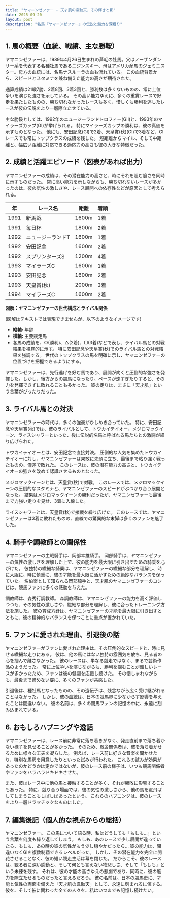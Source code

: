 ```yaml
---
title: "ヤマニンゼファー - 天才肌の韋駄天、その輝きと影"
date: 2025-09-20
layout: post
description: "名馬『ヤマニンゼファー』の伝説と魅力を深堀り"
---
```


## 1. 馬の概要（血統、戦績、主な勝鞍）

ヤマニンゼファーは、1989年4月26日生まれの芦毛の牡馬。父はノーザンダンサー系を代表する名種牡馬であるニジンスキー、母はアメリカ産馬のジェミニスター。母方の血統には、名馬ナスルーラの血も流れている。  この血統背景から、スピードとスタミナを兼ね備えた能力の高さが期待された。

通算成績は21戦7勝、2着8回、3着3回と、勝利数は多くないものの、常に上位争いを演じた強さを示している。  その高い能力ゆえに、多くの重賞レースで好走を果たしたものの、勝ち切れなかったレースも多く、惜しくも勝利を逃したレースが彼の伝説をより一層際立たせている。

主な勝鞍としては、1992年のニュージーランドトロフィー(GII)と、1993年のマイラーズカップ(GI)が挙げられる。  特にマイラーズカップの勝利は、彼の真価を示すものとなった。  他にも、安田記念(GI)で2着、天皇賞(秋)(GI)で3着など、GIレースでも常にトップクラスの成績を残した。  短距離からマイル、そして中距離と、幅広い距離に対応できる適応力の高さも彼の大きな特徴だった。


## 2. 成績と活躍エピソード（図表があれば出力）

ヤマニンゼファーの成績は、その潜在能力の高さと、時にそれを阻む脆さを同時に示すものだった。  常に高い能力を示しながらも、勝ち切れないレースが多かったのは、彼の気性の激しさや、レース展開への依存性などが原因として考えられる。

| 年 | レース名       | 距離 | 着順 |
|---|---------------|------|------|
| 1991 | 新馬戦         | 1600m | 1着 |
| 1991 | 毎日杯         | 1800m | 2着 |
| 1992 | ニュージーランドT | 1600m | 1着 |
| 1992 | 安田記念       | 1600m | 2着 |
| 1992 | スプリンターズS | 1200m | 4着 |
| 1993 | マイラーズC     | 1600m | 1着 |
| 1993 | 安田記念       | 1600m | 2着 |
| 1993 | 天皇賞(秋)     | 2000m | 3着 |
| 1994 | マイラーズC     | 1600m | 2着 |


**図解：ヤマニンゼファーの世代構成とライバル関係**

(図解はテキストでは表現できませんが、以下のようなイメージです)

* **縦軸:** 年齢
* **横軸:** 主要競走馬
* 各馬の成績を、○(勝利)、△(2着)、□(3着)などで表し、ライバル馬との対戦結果を視覚的に示す。  特に安田記念や天皇賞(秋)でのライバル馬との対戦結果を強調する。  世代のトップクラスの馬を明確に示し、ヤマニンゼファーの位置づけを把握できるようにする。


ヤマニンゼファーは、先行逃げを好む馬であり、展開が向くと圧倒的な強さを発揮した。しかし、後方からの競馬になったり、ペースが速すぎたりすると、その力を発揮できずに敗れることも多かった。  彼の走りは、まさに「天才肌」という言葉がぴったりだった。


## 3. ライバル馬との対決

ヤマニンゼファーの時代は、多くの強豪がひしめき合っていた。  特に、安田記念や天皇賞(秋)では、彼のライバルとして、トウカイテイオー、メジロマックイーン、ライスシャワーといった、後に伝説的名馬と呼ばれる馬たちとの激闘が繰り広げられた。

トウカイテイオーとは、安田記念で直接対決。  圧倒的な人気を集めたトウカイテイオーに対し、ヤマニンゼファーは果敢に先頭に立ち、最後まで粘り強く戦ったものの、僅差で敗れた。  このレースは、彼の潜在能力の高さと、トウカイテイオーの強さを改めて認識させるものとなった。

メジロマックイーンとは、天皇賞(秋)で対戦。  このレースでは、メジロマックイーンの圧倒的なスタミナと、ヤマニンゼファーのスピードがぶつかり合う展開となった。  結果はメジロマックイーンの勝利だったが、ヤマニンゼファーも最後まで力強い走りを見せ、3着に入線した。

ライスシャワーとは、天皇賞(秋)で接戦を繰り広げた。  このレースでは、ヤマニンゼファーは3着に敗れたものの、直線での驚異的な末脚は多くのファンを魅了した。


## 4. 騎手や調教師との関係性

ヤマニンゼファーの主戦騎手は、岡部幸雄騎手。  岡部騎手は、ヤマニンゼファーの気性の激しさを理解した上で、彼の能力を最大限に引き出すための騎乗を心がけた。  彼独特の繊細な騎乗は、ヤマニンゼファーの繊細な部分を理解し、時に大胆に、時に慎重に、彼の才能を最大限に活かすための絶妙なバランスを保っていた。  名伯楽として知られる岡部騎手と、天才肌のヤマニンゼファーのコンビは、競馬ファンに多くの感動を与えた。

調教師は、森秀行調教師。  森調教師は、ヤマニンゼファーの能力を高く評価しつつも、その気性の激しさや、繊細な部分を理解し、彼に合ったトレーニング方法を施した。  彼の育成方針は、ヤマニンゼファーの才能を最大限に引き出すとともに、彼の精神的なバランスを保つことに重点が置かれていた。


## 5. ファンに愛された理由、引退後の話

ヤマニンゼファーがファンに愛された理由は、その圧倒的なスピードと、時に見せる繊細な走りにある。  彼は、他の馬にはない独特の雰囲気を放ち、見る者の心を掴んで離さなかった。  彼のレースは、単なる競走ではなく、まるで芸術作品のようだった。  常に上位争いを演じながらも、勝利を掴むことが難しいレースが多かったため、ファンは彼の健闘を応援し続けた。  その惜しまれながらも、最後まで諦めない姿に、多くのファンが共感した。

引退後は、種牡馬となったものの、その遺伝子は、残念ながら広く受け継がれることはなかった。  しかし、彼の血統は、日本の競馬界に少なからず影響を与えたことは間違いない。  彼の名前は、多くの競馬ファンの記憶の中に、永遠に刻み込まれている。


## 6. おもしろハプニングや逸話

ヤマニンゼファーは、レース前に非常に落ち着きがなく、発走直前まで落ち着かない様子を見せることが多かった。  そのため、厩舎関係者は、彼を落ち着かせるために様々な工夫を凝らした。  例えば、レース前に好きな音楽を聞かせたり、特別な馬房を用意したりといった試みが行われた。  これらの試みが効果があったのかどうかは定かではないが、彼のレース前の様子は、いつも競馬関係者やファンをハラハラドキドキさせた。

また、彼はレース中に他の馬と接触することが多く、それが勝敗に影響することもあった。  特に、競り合う場面では、彼の気性の激しさから、他の馬を蹴飛ばしてしまうこともしばしばあったという。  これらのハプニングは、彼のレースをより一層ドラマチックなものにした。


## 7. 編集後記（個人的な視点からの総括）

ヤマニンゼファー。  この馬について語る時、私はどうしても「もしも…」という言葉を何度も繰り返してしまう。  もしも、あのレースで少し展開が違っていたら、もしも、あの時の彼の気性がもう少し穏やかだったら…  彼の能力は、間違いなくGIを複数制覇できるレベルだった。  しかし、その潜在能力を完全に開花させることなく、彼の短い競走生活は幕を閉じた。  だからこそ、彼のレースは、観る者に深い感動と、そして何とも言えない物悲しさ、そして「もしも」という未練を残す。  それは、彼の才能の高さゆえの悲劇であり、同時に、彼の魅力を際立たせるものだったと言えるだろう。  彼の名前は、日本の競馬史に、才能と気性の両面を備えた「天才肌の韋駄天」として、永遠に刻まれるに値する。  彼を、そして彼に関わった全ての人々を、私はいつまでも記憶し続けたい。
